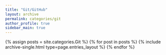```yaml
---
title: "Git/GitHub"
layout: archive
permalink: categories/git
author_profile: true
sidebar_main: true
---
```


<!-- site.categories.Git 이 부분이 post내에 있는 category에서 고르는 것 같다. -->
{% assign posts = site.categories.Git %} 
{% for post in posts %} {% include archive-single.html type=page.entries_layout %} {% endfor %}